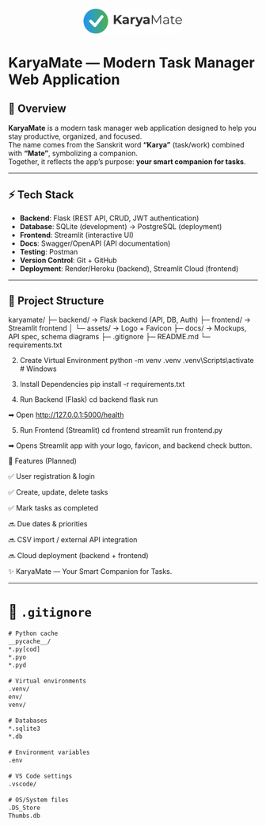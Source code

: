 <p align="center">
  <img src="frontend/assets/logo.png" alt="KaryaMate Logo" width="200"/>
</p>

# KaryaMate — Modern Task Manager Web Application

## 📌 Overview
**KaryaMate** is a modern task manager web application designed to help you stay productive, organized, and focused.  
The name comes from the Sanskrit word **“Karya”** (task/work) combined with **“Mate”**, symbolizing a companion.  
Together, it reflects the app’s purpose: **your smart companion for tasks**.

---

## ⚡ Tech Stack
- **Backend**: Flask (REST API, CRUD, JWT authentication)  
- **Database**: SQLite (development) → PostgreSQL (deployment)  
- **Frontend**: Streamlit (interactive UI)  
- **Docs**: Swagger/OpenAPI (API documentation)  
- **Testing**: Postman  
- **Version Control**: Git + GitHub  
- **Deployment**: Render/Heroku (backend), Streamlit Cloud (frontend)  

---

## 📂 Project Structure
karyamate/
├─ backend/ → Flask backend (API, DB, Auth)
├─ frontend/ → Streamlit frontend
│ └─ assets/ → Logo + Favicon
├─ docs/ → Mockups, API spec, schema diagrams
├─ .gitignore
├─ README.md
└─ requirements.txt

2. Create Virtual Environment
python -m venv .venv
.venv\Scripts\activate   # Windows

3. Install Dependencies
pip install -r requirements.txt

4. Run Backend (Flask)
cd backend
flask run


➡ Open http://127.0.0.1:5000/health

5. Run Frontend (Streamlit)
cd frontend
streamlit run frontend.py


➡ Opens Streamlit app with your logo, favicon, and backend check button.

📜 Features (Planned)

✅ User registration & login

✅ Create, update, delete tasks

✅ Mark tasks as completed

🔜 Due dates & priorities

🔜 CSV import / external API integration

🔜 Cloud deployment (backend + frontend)

✨ KaryaMate — Your Smart Companion for Tasks.


---

# 📄 `.gitignore`

```gitignore
# Python cache
__pycache__/
*.py[cod]
*.pyo
*.pyd

# Virtual environments
.venv/
env/
venv/

# Databases
*.sqlite3
*.db

# Environment variables
.env

# VS Code settings
.vscode/

# OS/System files
.DS_Store
Thumbs.db


